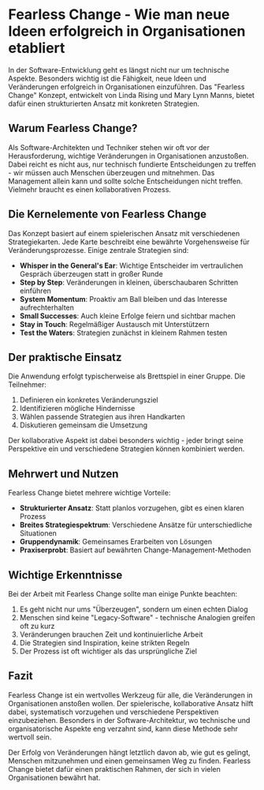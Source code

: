 # Fearless Change - Wie man neue Ideen erfolgreich in Organisationen etabliert

In der Software-Entwicklung geht es längst nicht nur um technische Aspekte. Besonders wichtig ist die Fähigkeit, neue Ideen und Veränderungen erfolgreich in Organisationen einzuführen. Das "Fearless Change" Konzept, entwickelt von Linda Rising und Mary Lynn Manns, bietet dafür einen strukturierten Ansatz mit konkreten Strategien.

## Warum Fearless Change?

Als Software-Architekten und Techniker stehen wir oft vor der Herausforderung, wichtige Veränderungen in Organisationen anzustoßen. Dabei reicht es nicht aus, nur technisch fundierte Entscheidungen zu treffen - wir müssen auch Menschen überzeugen und mitnehmen. Das Management allein kann und sollte solche Entscheidungen nicht treffen. Vielmehr braucht es einen kollaborativen Prozess.

## Die Kernelemente von Fearless Change 

Das Konzept basiert auf einem spielerischen Ansatz mit verschiedenen Strategiekarten. Jede Karte beschreibt eine bewährte Vorgehensweise für Veränderungsprozesse. Einige zentrale Strategien sind:

- **Whisper in the General's Ear**: Wichtige Entscheider im vertraulichen Gespräch überzeugen statt in großer Runde
- **Step by Step**: Veränderungen in kleinen, überschaubaren Schritten einführen
- **System Momentum**: Proaktiv am Ball bleiben und das Interesse aufrechterhalten
- **Small Successes**: Auch kleine Erfolge feiern und sichtbar machen
- **Stay in Touch**: Regelmäßiger Austausch mit Unterstützern
- **Test the Waters**: Strategien zunächst in kleinem Rahmen testen

## Der praktische Einsatz

Die Anwendung erfolgt typischerweise als Brettspiel in einer Gruppe. Die Teilnehmer:
1. Definieren ein konkretes Veränderungsziel
2. Identifizieren mögliche Hindernisse
3. Wählen passende Strategien aus ihren Handkarten
4. Diskutieren gemeinsam die Umsetzung

Der kollaborative Aspekt ist dabei besonders wichtig - jeder bringt seine Perspektive ein und verschiedene Strategien können kombiniert werden.

## Mehrwert und Nutzen

Fearless Change bietet mehrere wichtige Vorteile:

- **Strukturierter Ansatz**: Statt planlos vorzugehen, gibt es einen klaren Prozess
- **Breites Strategiespektrum**: Verschiedene Ansätze für unterschiedliche Situationen
- **Gruppendynamik**: Gemeinsames Erarbeiten von Lösungen
- **Praxiserprobt**: Basiert auf bewährten Change-Management-Methoden

## Wichtige Erkenntnisse

Bei der Arbeit mit Fearless Change sollte man einige Punkte beachten:

1. Es geht nicht nur ums "Überzeugen", sondern um einen echten Dialog
2. Menschen sind keine "Legacy-Software" - technische Analogien greifen oft zu kurz
3. Veränderungen brauchen Zeit und kontinuierliche Arbeit
4. Die Strategien sind Inspiration, keine strikten Regeln
5. Der Prozess ist oft wichtiger als das ursprüngliche Ziel

## Fazit

Fearless Change ist ein wertvolles Werkzeug für alle, die Veränderungen in Organisationen anstoßen wollen. Der spielerische, kollaborative Ansatz hilft dabei, systematisch vorzugehen und verschiedene Perspektiven einzubeziehen. Besonders in der Software-Architektur, wo technische und organisatorische Aspekte eng verzahnt sind, kann diese Methode sehr wertvoll sein.

Der Erfolg von Veränderungen hängt letztlich davon ab, wie gut es gelingt, Menschen mitzunehmen und einen gemeinsamen Weg zu finden. Fearless Change bietet dafür einen praktischen Rahmen, der sich in vielen Organisationen bewährt hat.